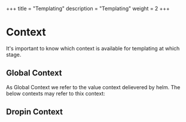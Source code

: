+++
title = "Templating"
description = "Templating"
weight = 2
+++




# Context 

It's important to know which context is available for templating at which stage.


## Global Context 

As Global Context we refer to the value context delievered by helm. The below contexts may refer to thix context:




## Dropin Context



##




